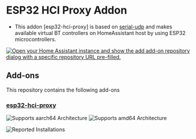 # ESP32 HCI Proxy Addon 

- This addon [esp32-hci-proxy] is based on [serial-udp](https://github.com/BogdanDIA/serial-udp) and makes available virtual BT controllers on HomeAssistant host by using ESP32 microcontrollers.

[![Open your Home Assistant instance and show the add add-on repository dialog with a specific repository URL pre-filled.](https://my.home-assistant.io/badges/supervisor_add_addon_repository.svg)](https://my.home-assistant.io/redirect/supervisor_add_addon_repository/?repository_url=https://github.com/BogdanDIA/esp32-hci-proxy-addon)


## Add-ons

This repository contains the following add-ons

### [esp32-hci-proxy](./esp32-hci-proxy)

![Supports aarch64 Architecture][aarch64-shield]
![Supports amd64 Architecture][amd64-shield]

![Reported Installations][installations-shield-stable]


<!--
 -->

[aarch64-shield]: https://img.shields.io/badge/aarch64-yes-green.svg
[amd64-shield]: https://img.shields.io/badge/amd64-yes-green.svg

[installations-shield-stable]: https://img.shields.io/badge/dynamic/json?url=https://analytics.home-assistant.io/addons.json&query=$["0d3ac654_esp32_hci_proxy"].total&label=Reported%20Installations&link=https://analytics.home-assistant.io/add-ons

